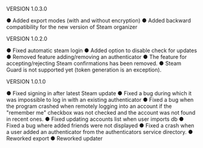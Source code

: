 VERSION 1.0.3.0 

  ● Added export modes (with and without encryption)
  ● Added backward compatibility for the new version of Steam organizer

VERSION 1.0.2.0 

  ● Fixed automatic steam login
  ● Added option to disable check for updates
  ● Removed feature adding/removing an authenticator
  ● The feature for accepting/rejecting Steam confirmations has been removed.
  ● Steam Guard is not supported yet (token generation is an exception).

VERSION 1.0.1.0 

  ● Fixed signing in after latest Steam update
  ● Fixed a bug during which it was impossible to log in with an existing authenticator
  ● Fixed a bug when the program crashed when remotely logging into an account if the "remember me" checkbox was not checked and the account was not found in recent ones.
  ● Fixed updating accounts list when user imports db
  ● Fixed a bug where added friends were not displayed
  ● Fixed a crash when a user added an authenticator from the authenticators service directory.
  ● Reworked export
  ● Reworked updater